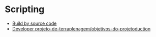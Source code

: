 # Scripting
- [Build by source code](https://wiki.blender.org/wiki/Building_Blender)
- [Developer projeto-de-terraplenagem/objetivos-do-projetoduction](https://wiki.blender.org/wiki/Developer_projeto-de-terraplenagem/objetivos-do-projeto)